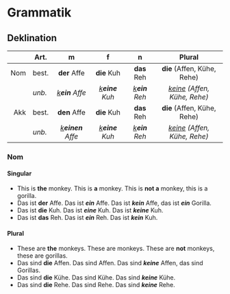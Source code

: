 # Grammatik

## Deklination
|           |    Art.       |              m                    |                        f            |                        n                  |         Plural                               |
|----------:|---------------|:---------------------------------:|:-----------------------------------:|:-----------------------------------------:|:--------------------------------------------:|
| Nom       |     best.     |   **der**      Affe               |             **die**       Kuh       |                   **das** Reh             |       **die** (Affen, Kühe, Rehe)            |
|           |     *unb.*    | <u><i>k</i></u>***ein*** *Affe*   | <u><i>k</i></u>***eine***   *Kuh*   |    <u><i>k</i></u>***ein*** *Reh*         | <u><i>keine</i></u> *(Affen, Kühe, Rehe)*    |
| Akk       |     best.     |   **den**       Affe              |             **die**       Kuh       |                **das**       Reh          |      **die** (Affen, Kühe, Rehe)             |
|           |     *unb.*    | <u><i>k</i></u>***einen*** *Affe* |  <u><i>k</i></u>***eine***  *Kuh*   |    <u><i>k</i></u>***ein***     *Reh*     |   <u><i>keine</i></u> *(Affen, Kühe, Rehe)*  |

### Nom

#### Singular

- This is **the** monkey. This is **a** monkey. This is **not a** monkey, this is a gorilla.
- Das ist **der** Affe. Das ist ***ein*** Affe. Das ist ***kein*** Affe, das ist ***ein*** Gorilla.
- Das ist **die** Kuh. Das ist ***eine*** Kuh. Das ist ***keine*** Kuh.
- Das ist **das** Reh. Das ist ***ein*** Reh. Das ist ***kein*** Kuh.

#### Plural

- These are **the** monkeys. These are monkeys. These are **not** monkeys, these are gorillas.
- Das sind **die** Affen. Das sind Affen. Das sind ***keine*** Affen, das sind Gorillas.
- Das sind **die** Kühe. Das sind Kühe. Das sind ***keine*** Kühe.
- Das sind **die** Rehe. Das sind Rehe. Das sind ***keine*** Rehe.



